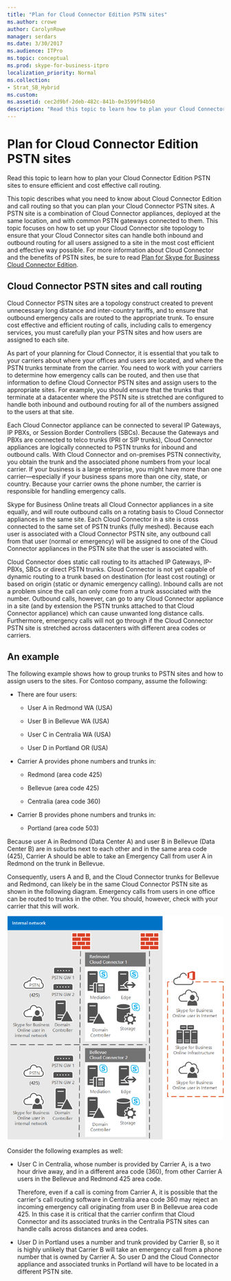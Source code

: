 ```yaml
---
title: "Plan for Cloud Connector Edition PSTN sites"
ms.author: crowe
author: CarolynRowe
manager: serdars
ms.date: 3/30/2017
ms.audience: ITPro
ms.topic: conceptual
ms.prod: skype-for-business-itpro
localization_priority: Normal
ms.collection: 
- Strat_SB_Hybrid
ms.custom: 
ms.assetid: cec2d9bf-2deb-482c-841b-0e3599f94b50
description: "Read this topic to learn how to plan your Cloud Connector Edition PSTN sites to ensure efficient and cost effective call routing."
---
```


# Plan for Cloud Connector Edition PSTN sites
 
Read this topic to learn how to plan your Cloud Connector Edition PSTN sites to ensure efficient and cost effective call routing.
  
This topic describes what you need to know about Cloud Connector Edition and call routing so that you can plan your Cloud Connector PSTN sites. A PSTN site is a combination of Cloud Connector appliances, deployed at the same location, and with common PSTN gateways connected to them. This topic focuses on how to set up your Cloud Connector site topology to ensure that your Cloud Connector sites can handle both inbound and outbound routing for all users assigned to a site in the most cost efficient and effective way possible. For more information about Cloud Connector and the benefits of PSTN sites, be sure to read [Plan for Skype for Business Cloud Connector Edition](plan-skype-for-business-cloud-connector-edition.md). 
  
## Cloud Connector PSTN sites and call routing

Cloud Connector PSTN sites are a topology construct created to prevent unnecessary long distance and inter-country tariffs, and to ensure that outbound emergency calls are routed to the appropriate trunk. To ensure cost effective and efficient routing of calls, including calls to emergency services, you must carefully plan your PSTN sites and how users are assigned to each site. 
  
As part of your planning for Cloud Connector, it is essential that you talk to your carriers about where your offices and users are located, and where the PSTN trunks terminate from the carrier. You need to work with your carriers to determine how emergency calls can be routed, and then use that information to define Cloud Connector PSTN sites and assign users to the appropriate sites. For example, you should ensure that the trunks that terminate at a datacenter where the PSTN site is stretched are configured to handle both inbound and outbound routing for all of the numbers assigned to the users at that site. 
  
Each Cloud Connector appliance can be connected to several IP Gateways, IP PBXs, or Session Border Controllers (SBCs). Because the Gateways and PBXs are connected to telco trunks (PRI or SIP trunks), Cloud Connector appliances are logically connected to PSTN trunks for inbound and outbound calls. With Cloud Connector and on-premises PSTN connectivity, you obtain the trunk and the associated phone numbers from your local carrier. If your business is a large enterprise, you might have more than one carrier—especially if your business spans more than one city, state, or country. Because your carrier owns the phone number, the carrier is responsible for handling emergency calls.
  
Skype for Business Online treats all Cloud Connector appliances in a site equally, and will route outbound calls on a rotating basis to Cloud Connector appliances in the same site. Each Cloud Connector in a site is cross connected to the same set of PSTN trunks (fully meshed). Because each user is associated with a Cloud Connector PSTN site, any outbound call from that user (normal or emergency) will be assigned to one of the Cloud Connector appliances in the PSTN site that the user is associated with. 
  
Cloud Connector does static call routing to its attached IP Gateways, IP-PBXs, SBCs or direct PSTN trunks. Cloud Connector is not yet capable of dynamic routing to a trunk based on destination (for least cost routing) or based on origin (static or dynamic emergency calling). Inbound calls are not a problem since the call can only come from a trunk associated with the number. Outbound calls, however, can go to any Cloud Connector appliance in a site (and by extension the PSTN trunks attached to that Cloud Connector appliance) which can cause unwanted long distance calls. Furthermore, emergency calls will not go through if the Cloud Connector PSTN site is stretched across datacenters with different area codes or carriers.
  
## An example

The following example shows how to group trunks to PSTN sites and how to assign users to the sites. For Contoso company, assume the following:
  
- There are four users: 
    
  - User A in Redmond WA (USA)
    
  - User B in Bellevue WA (USA)
    
  - User C in Centralia WA (USA)
    
  - User D in Portland OR (USA)
    
- Carrier A provides phone numbers and trunks in:
    
  - Redmond (area code 425)
    
  - Bellevue (area code 425)
    
  - Centralia (area code 360)
    
- Carrier B provides phone numbers and trunks in:
    
  -  Portland (area code 503)
    
Because user A in Redmond (Data Center A) and user B in Bellevue (Data Center B) are in suburbs next to each other and in the same area code (425), Carrier A should be able to take an Emergency Call from user A in Redmond on the trunk in Bellevue. 
  
Consequently, users A and B, and the Cloud Connector trunks for Bellevue and Redmond, can likely be in the same Cloud Connector PSTN site as shown in the following diagram. Emergency calls from users in one office can be routed to trunks in the other. You should, however, check with your carrier that this will work.
  
![How to set up PSTN sites](../../media/2659caa7-9c18-4d4f-9c7a-61d0e6a07dc3.png)
  
Consider the following examples as well:
  
- User C in Centralia, whose number is provided by Carrier A, is a two hour drive away, and in a different area code (360), from other Carrier A users in the Bellevue and Redmond 425 area code. 
    
    Therefore, even if a call is coming from Carrier A, it is possible that the carrier's call routing software in Centralia area code 360 may reject an incoming emergency call originating from user B in Bellevue area code 425. In this case it is critical that the carrier confirm that Cloud Connector and its associated trunks in the Centralia PSTN sites can handle calls across distances and area codes.
    
- User D in Portland uses a number and trunk provided by Carrier B, so it is highly unlikely that Carrier B will take an emergency call from a phone number that is owned by Carrier A. So user D and the Cloud Connector appliance and associated trunks in Portland will have to be located in a different PSTN site.
    

